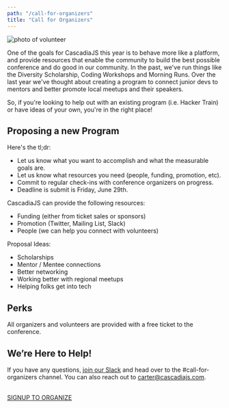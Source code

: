 ```yaml
---
path: "/call-for-organizers"
title: "Call for Organizers"
---
```

![photo of volunteer](/cjs2012-reg.jpg)

One of the goals for CascadiaJS this year is to behave more like a platform, and provide resources that enable the community to build the best possible conference and do good in our community. In the past, we've run things like the Diversity Scholarship, Coding Workshops and Morning Runs. Over the last year we've thought about creating a program to connect junior devs to mentors and better promote local meetups and their speakers.

So, if you're looking to help out with an existing program (i.e. Hacker Train) or have ideas of your own, you're in the right place!

## Proposing a new Program

Here's the tl;dr:

* Let us know what you want to accomplish and what the measurable goals are.
* Let us know what resources you need (people, funding, promotion, etc).
* Commit to regular check-ins with conference organizers on progress.
* Deadline is submit is Friday, June 29th.

CascadiaJS can provide the following resources:

* Funding (either from ticket sales or sponsors)
* Promotion (Twitter, Mailing List, Slack)
* People (we can help you connect with volunteers)

Proposal Ideas:

* Scholarships
* Mentor / Mentee connections
* Better networking
* Working better with regional meetups
* Helping folks get into tech

## Perks

All organizers and volunteers are provided with a free ticket to the conference.  

## We’re Here to Help!

If you have any questions, [join our Slack](https://join.slack.com/t/cascadiajs/shared_invite/enQtMzcyMjkzMDk0NjQwLTc3YmJiMTk0NTZjNDBjMzg2YTMxNDA4Njk3YTgyZWY0MGM4NjVhZTI0YTUzYTRmYzRlNThhNTIxOGNkMDU1ZGU) and head over to the #call-for-organizers channel. You can also reach out to carter@cascadiajs.com.

<p><br/><a class="cta" href="/submit-organizer-proposal">SIGNUP TO ORGANIZE</a></p>
